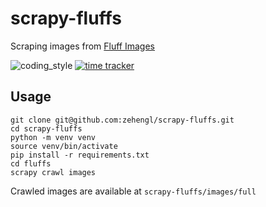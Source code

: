 # scrapy-fluffs

Scraping images from [Fluff Images](http://majorclanger.co.uk/fluffimagesf.htm)

![coding_style](https://img.shields.io/badge/code%20style-black-000000.svg)
[![time tracker](https://wakatime.com/badge/github/zehengl/scrapy-fluffs.svg)](https://wakatime.com/badge/github/zehengl/scrapy-fluffs)

## Usage

    git clone git@github.com:zehengl/scrapy-fluffs.git
    cd scrapy-fluffs
    python -m venv venv
    source venv/bin/activate
    pip install -r requirements.txt
    cd fluffs
    scrapy crawl images

Crawled images are available at `scrapy-fluffs/images/full`
